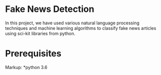 # Fake News Detection
In this project, we have used various natural language processing techniques and machine learning algorithms to classify fake news articles using sci-kit libraries from python.
# Prerequisites
Markup: *python 3.6
